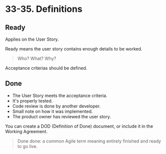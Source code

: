 # 33-35. Definitions

## Ready

Applies on the User Story.

Ready means the user story contains enough details to be worked.

> Who? What? Why?

Acceptance criterias should be defined.

## Done

- The User Story meets the acceptance criteria.
- It's properly tested.
- Code review is done by another developer.
- Small note on how it was implemented.
- The product owner has reviewed the user story.

You can create a DOD (Definition of Done) document, or include it in the Working Agreement.

>Done done: a common Agile term meaning entirely finished and ready to go live.
